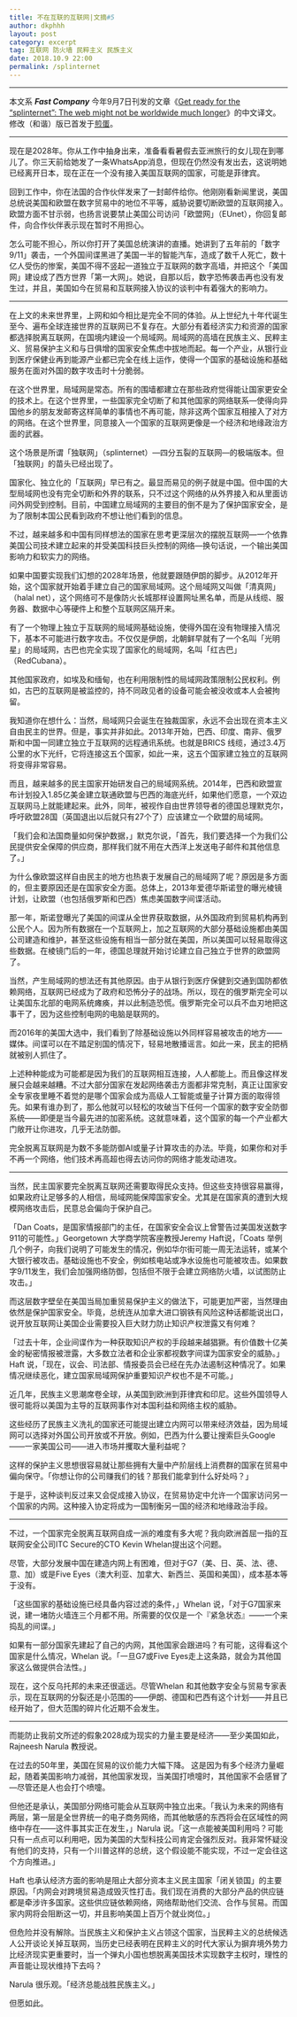 ```yaml
---
title: 不在互联的互联网|文摘#5
author: dkphhh
layout: post
category: excerpt
tag: 互联网 防火墙 民粹主义 民族主义
date: 2018.10.9 22:00
permalink: /splinternet
---
```


---

本文系 ***Fast Company*** 今年9月7日刊发的文章《[Get ready for the “splinternet”: The web might not be worldwide much longer](https://www.fastcompany.com/90229453/get-ready-for-the-splinternet-the-web-might-not-be-worldwide-much-longer)》的中文译文。修改（和谐）版已首发于[煎蛋](http://jandan.net/2018/10/05/splinternet.html)。

---

现在是2028年。你从工作中抽身出来，准备看看暑假去亚洲旅行的女儿现在到哪儿了。你三天前给她发了一条WhatsApp消息，但现在仍然没有发出去，这说明她已经离开日本，现在正在一个没有接入美国互联网的国家，可能是菲律宾。

回到工作中，你在法国的合作伙伴发来了一封邮件给你。他刚刚看新闻里说，美国总统说美国和欧盟在数字贸易中的地位不平等，威胁说要切断欧盟的互联网接入。欧盟方面不甘示弱，也扬言说要禁止美国公司访问「欧盟网」（EUnet），你回复邮件，向合作伙伴表示现在暂时不用担心。

怎么可能不担心，所以你打开了美国总统演讲的直播。她讲到了五年前的「数字9/11」袭击，一个外国间谍黑进了美国一半的智能汽车，造成了数千人死亡，数十亿人受伤的惨案，美国不得不竖起一道独立于互联网的数字高墙，并把这个「美国网」建设成了西方世界「第一大网」。她说，自那以后，数字恐怖袭击再也没有发生过，并且，美国如今在贸易和互联网接入协议的谈判中有着强大的影响力。

---

在上文的未来世界里，上网和如今相比是完全不同的体验。从上世纪九十年代诞生至今、遍布全球连接世界的互联网已不复存在。大部分有着经济实力和资源的国家都选择脱离互联网，在国境内建设一个局域网。局域网的高墙在民族主义、民粹主义、贸易保护主义和与日俱增的国家安全焦虑中拔地而起。每一个产业，从银行业到医疗保健业再到能源产业都已完全在线上运作，使得一个国家的基础设施和基础服务在面对外国的数字攻击时十分脆弱。

在这个世界里，局域网是常态。所有的围墙都建立在那些政府觉得能让国家更安全的技术上。在这个世界里，一些国家完全切断了和其他国家的网络联系—使得向异国他乡的朋友发邮寄这样简单的事情也不再可能，除非这两个国家互相接入了对方的网络。在这个世界里，同意接入一个国家的互联网更像是一个经济和地缘政治方面的武器。

这个场景是所谓「独联网」（splinternet）—四分五裂的互联网—的极端版本。但「独联网」的苗头已经出现了。

国家化、独立化的「互联网」早已有之。最显而易见的例子就是中国。但中国的大型局域网也没有完全切断和外界的联系，只不过这个网络的从外界接入和从里面访问外网受到控制。目前，中国建立局域网的主要目的倒不是为了保护国家安全，是为了限制本国公民看到政府不想让他们看到的信息。

不过，越来越多和中国有同样想法的国家在思考更深层次的摆脱互联网—一个依靠美国公司技术建立起来的并受美国科技巨头控制的网络—换句话说，一个输出美国影响力和软实力的网络。

如果中国要实现我们幻想的2028年场景，他就要跟随伊朗的脚步。从2012年开始，这个国家就开始着手建立自己的国家局域网。这个局域网又叫做「清真网」（halal net），这个网络可不是像防火长城那样设置网址黑名单，而是从线缆、服务器、数据中心等硬件上和整个互联网区隔开来。

有了一个物理上独立于互联网的局域网基础设施，使得外国在没有物理接入情况下，基本不可能进行数字攻击。不仅仅是伊朗，北朝鲜早就有了一个名叫「光明星」的局域网，古巴也完全实现了国家化的局域网，名叫「红古巴」（RedCubana）。

其他国家政府，如埃及和缅甸，也在利用限制性的局域网政策限制公民权利。例如，古巴的互联网是被监控的，持不同政见者的设备可能会被没收或本人会被拘留。

我知道你在想什么：当然，局域网只会诞生在独裁国家，永远不会出现在资本主义自由民主的世界。但是，事实并非如此。2013年开始，巴西、印度、南非、俄罗斯和中国一同建立独立于互联网的远程通讯系统。也就是BRICS 线缆，通过3.4万公里的水下光纤，它将连接这五个国家，如此一来，这五个国家建立独立的互联网将变得非常容易。

而且，越来越多的民主国家开始研发自己的局域网系统。2014年，巴西和欧盟宣布计划投入1.85亿美金建立联通欧盟与巴西的海底光纤，如果他们愿意，一个双边互联网马上就能建起来。此外，同年，被视作自由世界领导者的德国总理默克尔，呼吁欧盟28国（英国退出以后就只有27个了）应该建立一个欧盟的局域网。

「我们会和法国商量如何保护数据，」默克尔说，「首先，我们要选择一个为我们公民提供安全保障的供应商，那样我们就不用在大西洋上发送电子邮件和其他信息了。」

为什么像欧盟这样自由民主的地方也热衷于发展自己的局域网了呢？原因是多方面的，但主要原因还是在国家安全方面。总体上，2013年爱德华斯诺登的曝光棱镜计划，让欧盟（也包括俄罗斯和巴西）焦虑美国数字间谍活动。

那一年，斯诺登曝光了美国的间谍从全世界获取数据，从外国政府到贸易机构再到公民个人。因为所有数据在一个互联网上，加之互联网的大部分基础设施都由美国公司建造和维护，甚至这些设施有相当一部分就在美国，所以美国可以轻易取得这些数据。在棱镜门后的一年，德国总理就开始讨论建立自己独立于世界的欧盟网了。

当然，产生局域网的想法还有其他原因。由于从银行到医疗保健到交通到国防都依赖网络，互联网已经成为了政府和恐怖分子的战场。所以，现在的俄罗斯完全可以让美国东北部的电网系统瘫痪，并以此制造恐慌。俄罗斯完全可以兵不血刃地把这事干了，因为这些控制电网的电脑是联网的。

而2016年的美国大选中，我们看到了除基础设施以外同样容易被攻击的地方——媒体。间谍可以在不踏足别国的情况下，轻易地散播谣言。如此一来，民主的把柄就被别人抓住了。

上述种种能成为可能都是因为我们的互联网相互连接，人人都能上。而且像这样发展只会越来越糟。不过大部分国家在发起网络袭击方面都非常克制，真正让国家安全专家夜里睡不着觉的是哪个国家会成为高级人工智能或量子计算方面的取得领先。如果有谁办到了，那么他就可以轻松的攻破当下任何一个国家的数字安全防御系统——即便是当今最先进的加密系统。这就意味着，这个国家的每一个产业都大门敞开让你进攻，几乎无法防御。

完全脱离互联网是为数不多能防御AI或量子计算攻击的办法。毕竟，如果你和对手不再一个网络，他们技术再高超也得去访问你的网络才能发动进攻。

------

当然，民主国家要完全脱离互联网还需要取得民众支持。但这些支持很容易赢得，如果政府让足够多的人相信，局域网能保障国家安全。尤其是在国家真的遭到大规模网络攻击后，民意总会偏向于保护自己。

「Dan Coats，是国家情报部门的主任，在国家安全会议上曾警告过美国发送数字911的可能性。」Georgetown 大学商学院客座教授Jeremy Haft说，「Coats 举例几个例子，向我们说明了可能发生的情况，例如华尔街可能一周无法运转，或某个大银行被攻击。基础设施也不安全，例如核电站或净水设施也可能被攻击。如果数字9/11发生，我们会加强网络防御，包括但不限于会建立网络防火墙，以试图防止攻击。」

而这层数字壁垒在美国当局加重贸易保护主义的做法下，可能更加严密，当然理由依然是保护国家安全。毕竟，总统连从加拿大进口钢铁有风险这种话都能说出口，说开放互联网让美国企业需要投入巨大财力防止知识产权泄露又有何难？

「过去十年，企业间谍作为一种获取知识产权的手段越来越猖獗。有价值数十亿美金的秘密情报被泄露，大多数立法者和企业家都视数字间谍为国家安全的威胁。」Haft 说，「现在，议会、司法部、情报委员会已经在先办法遏制这种情况了。如果情况继续恶化，建立国家局域网保护重要知识产权也不是不可能。」

近几年，民族主义思潮席卷全球，从美国到欧洲到菲律宾和印尼。这些外国领导人很可能将以美国为主导的互联网事作对本国利益和网络主权的威胁。

这些经历了民族主义洗礼的国家还可能提出建立内网可以带来经济效益，因为局域网可以选择对外国公司开放或不开放。例如，巴西为什么要让搜索巨头Google——一家美国公司——进入市场并攫取大量利益呢？

这样的保护主义思想很容易就让那些拥有大量中产阶层线上消费群的国家在贸易中偏向保守。「你想让你的公司赚我们的钱？那我们能拿到什么好处吗？」

于是乎，这种谈判反过来又会促成接入协议，在贸易协定中允许一个国家访问另一个国家的内网。这种接入协定将成为一国制衡另一国的经济和地缘政治手段。

---

不过，一个国家完全脱离互联网自成一派的难度有多大呢？我向欧洲首屈一指的互联网安全公司ITC Secure的CTO Kevin Whelan提出这个问题。

尽管，大部分发展中国在建造内网上有困难，但对于G7（美、日、英、法、德、意、加）或是Five Eyes（澳大利亚、加拿大、新西兰、英国和美国），成本基本等于没有。

「这些国家的基础设施已经具备内容过滤的条件，」Whelan 说，「对于G7国家来说，建一堵防火墙连三个月都不用。所需要的仅仅是一个『紧急状态』——一个来捣乱的间谍。」

如果有一部分国家先建起了自己的内网，其他国家会跟进吗？有可能，这得看这个国家是什么情况，Whelan 说。「一旦G7或Five Eyes走上这条路，就会为其他国家这么做提供合法性。」

现在，这个反乌托邦的未来还很遥远。尽管Whelan 和其他数字安全与贸易专家表示，现在互联网的分裂还是小范围的——伊朗、德国和巴西有这个计划——并且已经开始了，但大范围的碎片化近期不会发生。

---

而能防止我前文所述的假象2028成为现实的力量主要是经济——至少美国如此，Rajneesh Narula 教授说。

在过去的50年里，美国在贸易的议价能力大幅下降。 这是因为有多个经济力量崛起，随着美国影响力减弱，其他国家发现，当美国打喷嚏时，其他国家不会感冒了—尽管还是人也会打个喷嚏。

但他还是承认，美国部分网络可能会从互联网中独立出来。「我认为未来的网络有两层，第一层是全世界统一的电子商务网络，而其他敏感的东西将会在区域性的网络中存在——这件事其实正在发生，」Narula 说。「这一点能被美国利用吗？可能只有一点点可以利用吧，因为美国的大型科技公司肯定会强烈反对。我非常怀疑没有他们的支持，只有一个川普这样的总统，这个假设能不能实现，不过一定会往这个方向推进。」

Haft 也承认经济方面的影响是阻止大部分资本主义民主国家「闭关锁国」的主要原因。「内网会对跨境贸易造成毁灭性打击。我们现在消费的大部分产品的供应链都是牵涉许多国家。这些供应链依赖网络，网络帮助他们交流、合作与贸易。而国家内网将会阻断这一切，并且影响美国上百万个就业岗位。」

但危险并没有解除。当民族主义和保护主义占领这个国家，当民粹主义的总统候选人公开谈论关掉互联网，当历史已经表明在民粹主义的时代大家认为摒弃境外势力比经济现实更重要时，当一个弹丸小国也想脱离美国技术实现数字主权时，理性的声音能让现状维持下去吗？

Narula 很乐观。「经济总能战胜民族主义。」

但愿如此。